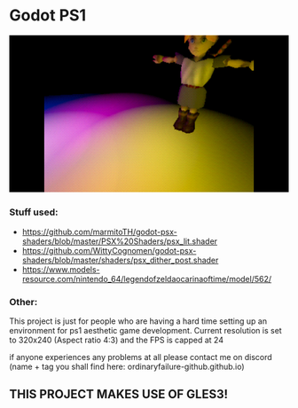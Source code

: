 # Godot PS1
 
![Preview](/readme/Godot_v3.2.3-stable_win64_CbmwP2kcId.png)
 
### Stuff used:
- https://github.com/marmitoTH/godot-psx-shaders/blob/master/PSX%20Shaders/psx_lit.shader
- https://github.com/WittyCognomen/godot-psx-shaders/blob/master/shaders/psx_dither_post.shader
- https://www.models-resource.com/nintendo_64/legendofzeldaocarinaoftime/model/562/

### Other:
This project is just for people who are having a hard time setting up an environment for ps1 aesthetic game development.
Current resolution is set to 320x240 (Aspect ratio 4:3) and the FPS is capped at 24

if anyone experiences any problems at all please contact me on discord (name + tag you shall find here: ordinaryfailure-github.github.io)

## THIS PROJECT MAKES USE OF GLES3!
